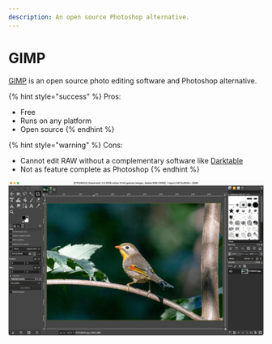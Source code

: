 ```yaml
---
description: An open source Photoshop alternative.
---
```


# GIMP

[GIMP](https://www.gimp.org/) is an open source photo editing software and Photoshop alternative.

{% hint style="success" %}
Pros:

* Free
* Runs on any platform
* Open source
{% endhint %}

{% hint style="warning" %}
Cons:

* Cannot edit RAW without a complementary software like [Darktable](darktable.md)
* Not as feature complete as Photoshop
{% endhint %}

![](../.gitbook/assets/screenshot-2021-08-27-at-19.29.17.png)



